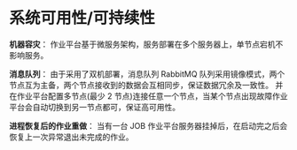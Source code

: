 # 系统可用性/可持续性

**机器容灾**：
作业平台基于微服务架构，服务部署在多个服务器上，单节点宕机不影响服务。

**消息队列**：
由于采用了双机部署，消息队列 RabbitMQ 队列采用镜像模式，两个节点互为主备，两个节点接收到的数据会互相同步，保证数据冗余及一致性。
并在作业平台配置多节点(最少 2 节点)连接任意一个节点，当某个节点出现故障作业平台会自动切换到另一节点都可，保证高可用性。

**进程恢复后的作业重做**：
当有一台 JOB 作业平台服务器挂掉后，在启动完之后会恢复上一次异常退出未完成的作业。
